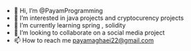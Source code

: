 - 👋 Hi, I’m @PayamProgramming
- 👀 I’m interested in java projects and cryptocurency projects
- 🌱 I’m currently learning spring , solidity
- 💞️ I’m looking to collaborate on a social media project
- 📫 How to reach me payamaghaei22@gmail.com

<!---
PayamProgramming/PayamProgramming is a ✨ special ✨ repository because its `README.md` (this file) appears on your GitHub profile.
You can click the Preview link to take a look at your changes.
--->
